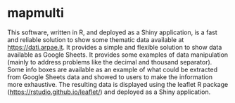 # mapmulti

 This software, written in R, and deployed as a Shiny application, is a fast and reliable solution to show some thematic data available at https://dati.arpae.it. It provides
      a simple and flexible solution to show data available as Google Sheets. It provides some examples of data manipulation (mainly to address problems like the decimal and thousand separator).
      Some info boxes are available as an example of what could be extracted from Google Sheets data and showed to users to make the information more exhaustive.
      The resulting data is displayed using the leaflet R package (https://rstudio.github.io/leaflet/) and deployed as a Shiny application. 
